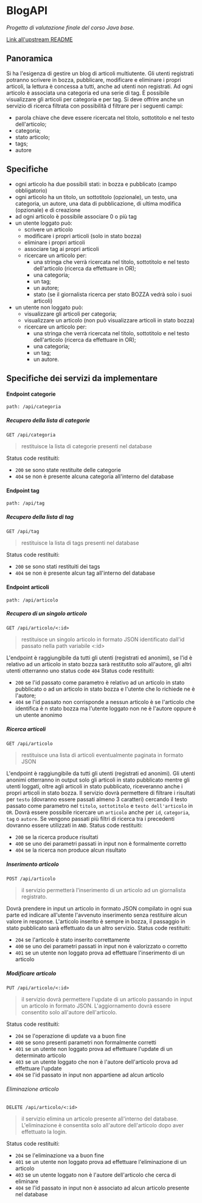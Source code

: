 # BlogAPI
_Progetto di valutazione finale del corso Java base._

[Link all'upstream README](https://github.com/valix93/BlogAPI/blob/main/origin_README.md)

## Panoramica
Si ha l'esigenza di gestire un blog di articoli multiutente.
Gli utenti registrati potranno scrivere in bozza, pubblicare, modificare e eliminare i propri articoli, la lettura è concessa a tutti, anche ad utenti non registrati.
Ad ogni articolo è associata una categoria ed una serie di tag.
È possibile visualizzare gli articoli per categoria e per tag.
Si deve offrire anche un servizio di ricerca filtrata con possibilità d filtrare per i seguenti campi:
- parola chiave che deve essere ricercata nel titolo, sottotitolo e nel testo dell'articolo;
- categoria;
- stato articolo;
- tags;
- autore

## Specifiche
- ogni articolo ha due possibili stati: in bozza e pubblicato (campo obbligatorio)
- ogni articolo ha un titolo, un sottotitolo (opzionale), un testo, una categoria, un autore, una data di pubblicazione, di ultima modifica (opzionale) e di creazione
- ad ogni articolo è possibile associare 0 o più tag
- un utente loggato può:
	- scrivere un articolo
	- modificare i propri articoli (solo in stato bozza)
	- eliminare i propri articoli
	- associare tag ai propri articoli
	- ricercare un articolo per:
		- una stringa che verrà ricercata nel titolo, sottotitolo e nel testo dell'articolo (ricerca da effettuare in OR);
		- una categoria;
		- un tag;
		- un autore;
		- stato (se il giornalista ricerca per stato BOZZA vedrà solo i suoi articoli)
- un utente non loggato può:
	- visualizzare gli articoli per categoria;
	- visualizzare un articolo (non può visualizzare articoli in stato bozza)
	- ricercare un articolo per:
		- una stringa che verrà ricercata nel titolo, sottotitolo e nel testo dell'articolo (ricerca da effettuare in OR);
		- una categoria;
		- un tag;
		- un autore.

## Specifiche dei servizi da implementare 
#### Endpoint categorie
``
path: /api/categoria
``
##### Recupero della lista di categorie

```
GET /api/categoria
```
> restituisce la lista di categorie presenti nel database

Status code restituiti: 
- `200` se sono state restituite delle categorie
- `404` se non è presente alcuna categoria all'interno del database

#### Endpoint tag
``
path: /api/tag
``
##### Recupero della lista di tag
```
GET /api/tag
```
> restituisce la lista di tags presenti nel database

Status code restituiti:
- `200` se sono stati restituiti dei tags
- `404` se non è presente alcun tag all'interno del database

#### Endpoint articoli
``
path: /api/articolo
``
##### Recupero di un singolo articolo
```
GET /api/articolo/<:id>
```
> restituisce un singolo articolo in formato JSON identificato dall'id passato nella path variabile <:id>

L'endpoint è raggiungibile da tutti gli utenti (registrati ed anonimi), se l'id è relativo ad un articolo in stato bozza sarà restitutito solo all'autore, gli altri utenti otterranno uno status code `404`
Status code restituiti:
- `200` se l'id passato come parametro è relativo ad un articolo in stato pubblicato o ad un articolo in stato bozza e l'utente che lo richiede ne è l'autore;
- `404` se l'id passato non corrisponde a nessun articolo è se l'articolo che identifica è n stato bozza ma l'utente loggato non ne è l'autore oppure è un utente anonimo

##### Ricerca articoli
```
GET /api/articolo
```
> restituisce una lista di articoli eventualmente paginata in formato JSON

L'endpoint è raggiungibile da tutti gli utenti (registrati ed anonimi).
Gli utenti anonimi otterranno in output solo gli articoli in stato pubblicato mentre gli utenti loggati, oltre agli articoli in stato pubblicato, riceveranno anche i propri articoli in stato bozza.
Il servizio dovrà permettere di filtrare i risultati per `testo` (dovranno essere passati almeno 3 caratteri) cercando il testo passato come parametro nel `titolo`, `sottotitolo` e `testo dell'articolo` in `OR`.
Dovrà essere possibile ricercare un `articolo` anche per `id`, `categoria`, `tag` o `autore`.
Se vengono passati più filtri di ricerca tra i precedenti dovranno essere utilizzati in `AND`.
Status code restituiti:
- `200` se la ricerca produce risultati
- `400` se uno dei parametri passati in input non è formalmente corretto
- `404` se la ricerca non produce alcun risultato

##### Inserimento articolo
```
POST /api/articolo
```
> il servizio permetterà l'inserimento di un articolo ad un giornalista registrato.

Dovrà prendere in input un articolo in formato JSON compilato in ogni sua parte ed indicare all'utente l'avvenuto inserimento senza restituire alcun valore in response.
L'articolo inserito è sempre in bozza, il passaggio in stato pubblicato sarà effettuato da un altro servizio.
Status code restituiti:
- `204` se l'articolo è stato inserito correttamente
- `400` se uno dei parametri passati in input non è valorizzato o corretto
- `401` se un utente non loggato prova ad effettuare l'inserimento di un articolo

##### Modificare articolo
```
PUT /api/articolo/<:id>
```
> il servizio dovrà permettere l'update di un articolo passando in input un articolo in formato JSON. L'aggiornamento dovrà essere consentito solo all'autore dell'articolo.
			
Status code restituiti:
- `204` se l'operazione di update va a buon fine
- `400` se sono presenti parametri non formalmente corretti
- `401` se un utente non loggato prova ad effettuare l'update di un determinato articolo
- `403` se un utente loggato che non è l'autore dell'articolo prova ad effettuare l'update 
- `404` se l'id passato in input non appartiene ad alcun articolo

###### Eliminazione articolo
```
DELETE /api/articolo/<:id>
```
> il servizio elimina un articolo presente all'interno del database. L'eliminazione è consentita solo all'autore dell'articolo dopo aver effettuato la login.
			
Status code restituiti:
- `204` se l'eliminazione va a buon fine
- `401` se un utente non loggato prova ad effettuare l'eliminazione di un articolo
- `403` se un utente loggato non è l'autore dell'articolo che cerca di eliminare
- `404` se l'id passato in input non è associato ad alcun articolo presente nel database

